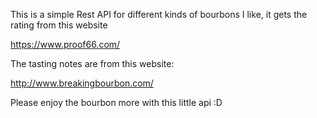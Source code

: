 This is a simple Rest API for different kinds of bourbons I like, it gets the rating from this website

https://www.proof66.com/

The tasting notes are from this website:

http://www.breakingbourbon.com/

Please enjoy the bourbon more with this little api :D



